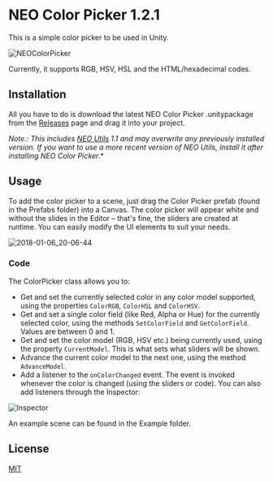 ﻿# NEO Color Picker 1.2.1
This is a simple color picker to be used in Unity.

![NEOColorPicker](https://user-images.githubusercontent.com/6721656/34644375-a5a6964c-f31c-11e7-880c-21e592988ce6.png)

Currently, it supports RGB, HSV, HSL and the HTML/hexadecimal codes.

## Installation
All you have to do is download the latest NEO Color Picker .unitypackage from the [Releases](https://github.com/NelsonWilliam/NEOColorPicker/releases/) page and drag it into your project.

*Note.: This includes [NEO Utils](https://github.com/NelsonWilliam/NEOUtils/) 1.1 and may overwrite any previously installed version. If you want to use a more recent version of NEO Utils, install it after installing NEO Color Picker.**

## Usage
To add the color picker to a scene, just drag the Color Picker prefab (found in the Prefabs folder) into a Canvas. The color picker will appear white and without the slides in the Editor – that's fine, the sliders are created at runtime. You can easily modify the UI elements to suit your needs.

![2018-01-06_20-06-44](https://user-images.githubusercontent.com/6721656/34644408-260e4de8-f31d-11e7-843d-570d53ca9f89.png)

### Code

The ColorPicker class allows you to:

* Get and set the currently selected color in any color model supported, using the properties ``ColorRGB``, ``ColorHSL`` and ``ColorHSV``.
* Get and set a single color field (like Red, Alpha or Hue) for the currently selected color, using the methods ``SetColorField`` and ``GetColorField``. Values are between 0 and 1.
* Get and set the color model (RGB, HSV etc.) being currently used, using the property ``CurrentModel``. This is what sets what sliders will be shown.
* Advance the current color model to the next one, using the method ``AdvanceModel``.
* Add a listener to the ``onColorChanged`` event. The event is invoked whenever the color is changed (using the sliders or code). You can also add listeners through the Inspector:

![Inspector](https://user-images.githubusercontent.com/6721656/34712037-9bcbf200-f508-11e7-8dbd-057d1cb79fd2.png)

An example scene can be found in the Example folder.

## License
[MIT](/LICENSE.md)
